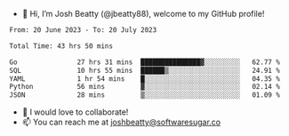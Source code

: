 - 👋 Hi, I’m Josh Beatty (@jbeatty88), welcome to my GitHub profile!

<!--START_SECTION:waka-->

```txt
From: 20 June 2023 - To: 20 July 2023

Total Time: 43 hrs 50 mins

Go               27 hrs 31 mins  ███████████████▓░░░░░░░░░   62.77 %
SQL              10 hrs 55 mins  ██████▒░░░░░░░░░░░░░░░░░░   24.91 %
YAML             1 hr 54 mins    █░░░░░░░░░░░░░░░░░░░░░░░░   04.35 %
Python           56 mins         ▓░░░░░░░░░░░░░░░░░░░░░░░░   02.14 %
JSON             28 mins         ▒░░░░░░░░░░░░░░░░░░░░░░░░   01.09 %
```

<!--END_SECTION:waka-->

- 💞️ I would love to collaborate!
- 📫 You can reach me at joshbeatty@softwaresugar.co

<!---
jbeatty88/jbeatty88 is a ✨ special ✨ repository because its `README.md` (this file) appears on your GitHub profile.
You can click the Preview link to take a look at your changes.
--->
